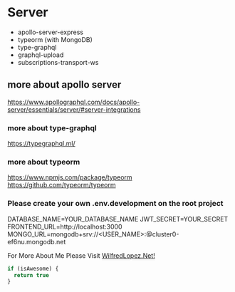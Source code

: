 # Server

- apollo-server-express
- typeorm (with MongoDB)
- type-graphql
- graphql-upload
- subscriptions-transport-ws

## more about apollo server

https://www.apollographql.com/docs/apollo-server/essentials/server/#server-integrations

### more about type-graphql

https://typegraphql.ml/

### more about typeorm

https://www.npmjs.com/package/typeorm
https://github.com/typeorm/typeorm

### Please create your own .env.development on the root project

DATABASE_NAME=YOUR_DATABASE_NAME
JWT_SECRET=YOUR_SECRET
FRONTEND_URL=http://localhost:3000
MONGO_URL=mongodb+srv://<USER_NAME>:<PASSWORD>@cluster0-ef6nu.mongodb.net

For More About Me Please Visit [WilfredLopez.Net!](https://www.wilfredlopez.net)

```javascript
if (isAwesome) {
  return true
}
```
